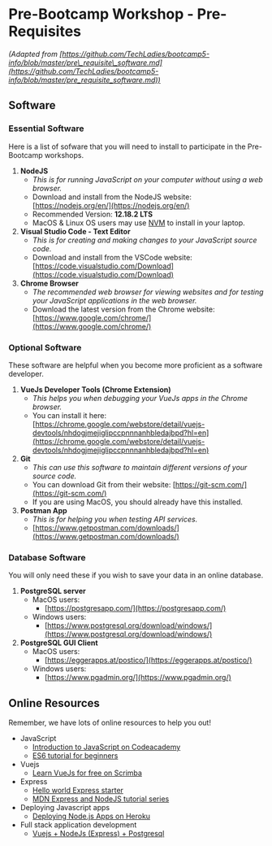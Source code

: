 # Pre-Bootcamp Workshop - Pre-Requisites

*(Adapted from [https://github.com/TechLadies/bootcamp5-info/blob/master/pre\_requisite\_software.md](https://github.com/TechLadies/bootcamp5-info/blob/master/pre_requisite_software.md))*

## Software

### Essential Software

Here is a list of sofware that you will need to install to participate in the Pre-Bootcamp workshops.

1. **NodeJS**
    * *This is for running JavaScript on your computer without using a web browser.*
    * Download and install from the NodeJS website: [https://nodejs.org/en/](https://nodejs.org/en/)
    * Recommended Version: **12.18.2 LTS**
    * MacOS & Linux OS users may use [NVM](https://github.com/nvm-sh/nvm) to install in your laptop.
2. **Visual Studio Code - Text Editor**
    * *This is for creating and making changes to your JavaScript source code.*
    * Download and install from the VSCode website: [https://code.visualstudio.com/Download](https://code.visualstudio.com/Download)
3. **Chrome Browser**
    * *The recommended web browser for viewing websites and for testing your JavaScript applications in the web browser.*
    * Download the latest version from the Chrome website: [https://www.google.com/chrome/](https://www.google.com/chrome/)

### Optional Software

These software are helpful when you become more proficient as a software developer.

1. **VueJs Developer Tools (Chrome Extension)**
    * *This helps you when debugging your VueJs apps in the Chrome browser.*
    * You can install it here: [https://chrome.google.com/webstore/detail/vuejs-devtools/nhdogjmejiglipccpnnnanhbledajbpd?hl=en](https://chrome.google.com/webstore/detail/vuejs-devtools/nhdogjmejiglipccpnnnanhbledajbpd?hl=en)
2. **Git**
    * *This can use this software to maintain different versions of your source code.*
    * You can download Git from their website: [https://git-scm.com/](https://git-scm.com/)
    * If you are using MacOS, you should already have this installed.
3. **Postman App**
    * *This is for helping you when testing API services.*
    * [https://www.getpostman.com/downloads/](https://www.getpostman.com/downloads/)

### Database Software

You will only need these if you wish to save your data in an online database.

1. **PostgreSQL server**
    * MacOS users:
        * [https://postgresapp.com/](https://postgresapp.com/)
    * Windows users:
        * [https://www.postgresql.org/download/windows/](https://www.postgresql.org/download/windows/)
2. **PostgreSQL GUI Client**
    * MacOS users:
        * [https://eggerapps.at/postico/](https://eggerapps.at/postico/)
    * Windows users:
        * [https://www.pgadmin.org/](https://www.pgadmin.org/)

## Online Resources

Remember, we have lots of online resources to help you out!

* JavaScript
    * [Introduction to JavaScript on Codeacademy](https://www.codecademy.com/learn/introduction-to-javascript)
    * [ES6 tutorial for beginners](https://codeburst.io/es6-tutorial-for-beginners-5f3c4e7960be)
* Vuejs
    * [Learn VueJs for free on Scrimba](https://scrimba.com/g/glearnvue)
* Express
    * [Hello world Express starter](https://expressjs.com/en/starter/hello-world.html)
    * [MDN Express and NodeJS tutorial series](https://developer.mozilla.org/en-US/docs/Learn/Server-side/Express_Nodejs)
* Deploying Javascript apps
    * [Deploying Node.js Apps on Heroku](https://devcenter.heroku.com/articles/deploying-nodejs)
* Full stack application development
    * [Vuejs + NodeJs (Express) + Postgresql](https://grokonez.com/frontend/vue-js/vue-js-nodejs-express-restapis-sequelize-orm-postgresql-crud-example)

